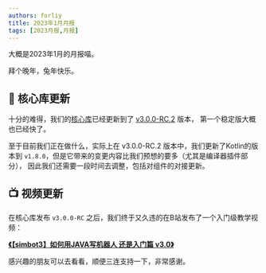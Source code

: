 ```yaml
---
authors: forliy
title: 2023年1月月报
tags: [2023月报,月报]
---
```


大概是2023年1月的月报喵。

<!--truncate-->

拜个晚年，兔年快乐。

## 🚀 核心库更新

十分的难得，我们的[核心库](https://github.com/simple-robot/simpler-robot)已经更新到了 [v3.0.0-RC.2](https://github.com/simple-robot/simpler-robot/releases/tag/v3.0.0-RC.2) 版本，
第一个稳定版大概也已经快了。

至于目前我们正在做什么，实际上在 v3.0.0-RC.2 版本中，我们更新了Kotlin的版本到 `v1.8.0`，但是它带来的变更内容比我们预想的要多（尤其是编译器插件部分），
因此我们还需要一段时间去调整，包括对组件的对接更新。

## 📺 视频更新

在核心库发布 `v3.0.0-RC` 之后，我们终于又久违的在B站发布了一个入门级教学视频： 

**[《【simbot3】如何用JAVA写机器人 还是入门篇 v3.0》](https://www.bilibili.com/video/BV1vA411o7A3/?share_source=copy_web&vd_source=a7564e996212fb2171c4b8f382259559)**

感兴趣的朋友可以去看看，顺便三连支持一下，非常感谢。
